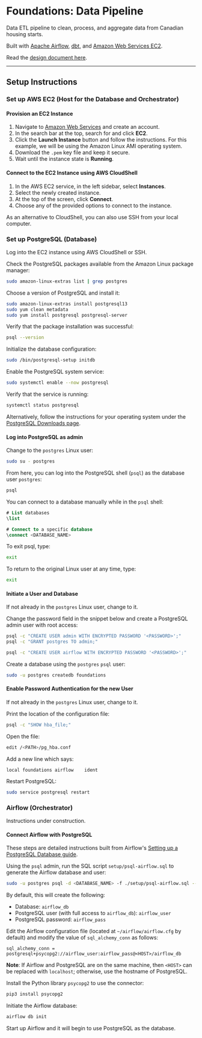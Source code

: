 # Foundations: Data Pipeline

Data ETL pipeline to clean, process, and aggregate data from Canadian housing starts.

Built with [Apache Airflow](https://airflow.apache.org/), [dbt](https://www.getdbt.com/), and [Amazon Web Services EC2](https://aws.amazon.com/ec2/).

Read the [design document here](https://docs.google.com/document/d/1zan6-rcnNHz4wdBt0fvPxRnJLioCjlaFQUfi1_0EU04/edit).

___

## Setup Instructions

### Set up AWS EC2 (Host for the Database and Orchestrator)

#### Provision an EC2 Instance

1. Navigate to [Amazon Web Services](https://aws.amazon.com/) and create an account.
1. In the search bar at the top, search for and click **EC2**.
1. Click the **Launch Instance** button and follow the instructions. For this example, we will be using the Amazon Linux AMI operating system.
1. Download the `.pem` key file and keep it secure.
1. Wait until the instance state is **Running**.

#### Connect to the EC2 Instance using AWS CloudShell

1. In the AWS EC2 service, in the left sidebar, select **Instances**.
1. Select the newly created instance.
1. At the top of the screen, click **Connect**.
1. Choose any of the provided options to connect to the instance.

As an alternative to CloudShell, you can also use SSH from your local computer.

### Set up PostgreSQL (Database)

Log into the EC2 instance using AWS CloudShell or SSH.

Check the PostgreSQL packages available from the Amazon Linux package manager:
```bash
sudo amazon-linux-extras list | grep postgres
```

Choose a version of PostgreSQL and install it:
```bash
sudo amazon-linux-extras install postgresql13
sudo yum clean metadata
sudo yum install postgresql postgresql-server
```

Verify that the package installation was successful:
```bash
psql --version
```

Initialize the database configuration:
```bash
sudo /bin/postgresql-setup initdb
```

Enable the PostgreSQL system service:
```bash
sudo systemctl enable --now postgresql
```

Verify that the service is running:
```bash
systemctl status postgresql
```

Alternatively, follow the instructions for your operating system under the [PostgreSQL Downloads page](https://www.postgresql.org/download/).


#### Log into PostgreSQL as admin

Change to the `postgres` Linux user:
```bash
sudo su - postgres
```

From here, you can log into the PostgreSQL shell (`psql`) as the database user `postgres`:
```bash
psql
```

You can connect to a database manually while in the `psql` shell:
```sql
# List databases
\list

# Connect to a specific database
\connect <DATABASE_NAME>
```


To exit psql, type:
```bash
exit
```

To return to the original Linux user at any time, type:
```bash
exit
```

#### Initiate a User and Database

If not already in the `postgres` Linux user, change to it.

Change the password field in the snippet below and create a PostgreSQL admin user with root access:
```bash
psql -c "CREATE USER admin WITH ENCRYPTED PASSWORD '<PASSWORD>';"
psql -c "GRANT postgres TO admin;"

psql -c "CREATE USER airflow WITH ENCRYPTED PASSWORD '<PASSWORD>';"
```

Create a database using the `postgres` `psql` user:
```bash
sudo -u postgres createdb foundations
```


#### Enable Password Authentication for the new User

If not already in the `postgres` Linux user, change to it.

Print the location of the configuration file:
```bash
psql -c "SHOW hba_file;"
```

Open the file:
```bash
edit /<PATH>/pg_hba.conf
```

Add a new line which says:
```
local foundations airflow    ident
```

Restart PostgreSQL:
```bash
sudo service postgresql restart
```


### Airflow (Orchestrator)

Instructions under construction.


#### Connect Airflow with PostgreSQL

These steps are detailed instructions built from Airflow's [Setting up a PostgreSQL Database guide](https://airflow.apache.org/docs/apache-airflow/2.2.2/howto/set-up-database.html#setting-up-a-postgresql-database).


Using the `psql` admin, run the SQL script `setup/psql-airflow.sql` to generate the Airflow database and user:
```bash
sudo -u postgres psql -d <DATABASE_NAME> -f ./setup/psql-airflow.sql --echo-all
```

By default, this will create the following:
- Database: `airflow_db`
- PostgreSQL user (with full access to `airflow_db`): `airflow_user`
- PostgreSQL password: `airflow_pass`


Edit the Airflow configuration file (located at `~/airflow/airflow.cfg` by default) and modify the value of `sql_alchemy_conn` as follows:
```
sql_alchemy_conn = postgresql+psycopg2://airflow_user:airflow_pass@<HOST>/airflow_db
```

**Note**: If Airflow and PostgreSQL are on the same machine, then `<HOST>` can be replaced with `localhost`; otherwise, use the hostname of PostgreSQL.


Install the Python library `psycopg2` to use the connector:
```bash
pip3 install psycopg2
```


Initiate the Airflow database:
```bash
airflow db init
```

Start up Airflow and it will begin to use PostgreSQL as the database.

